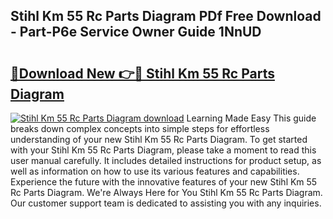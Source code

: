 ## Stihl Km 55 Rc Parts Diagram PDf Free Download - Part-P6e Service Owner Guide 1NnUD

# <h2><a href="http://dfidl59.blite.top/?on=Stihl+Km+55+Rc+Parts+Diagram">🔗Download New 👉🔴 Stihl Km 55 Rc Parts Diagram</a></h2>

[![Stihl Km 55 Rc Parts Diagram download](https://i.imgur.com/lujVjoI.png)](http://dfidl59.blite.top/?on=Stihl+Km+55+Rc+Parts+Diagram)
Learning Made Easy This guide breaks down complex concepts into simple steps for effortless understanding of your new Stihl Km 55 Rc Parts Diagram. To get started with your Stihl Km 55 Rc Parts Diagram, please take a moment to read this user manual carefully. It includes detailed instructions for product setup, as well as information on how to use its various features and capabilities. Experience the future with the innovative features of your new Stihl Km 55 Rc Parts Diagram. We're Always Here for You Stihl Km 55 Rc Parts Diagram. Our customer support team is dedicated to assisting you with any inquiries.
